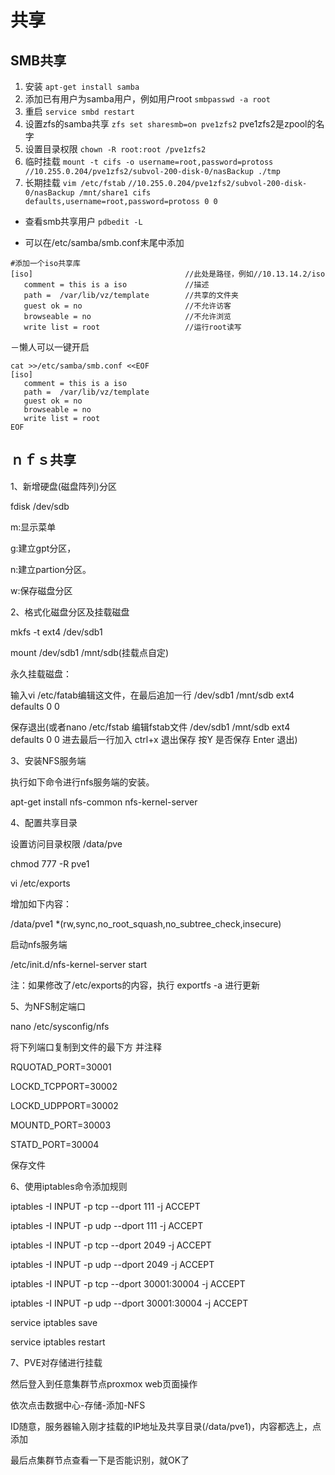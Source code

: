# 共享
## SMB共享
1. 安装 `apt-get install samba`
2. 添加已有用户为samba用户，例如用户root `smbpasswd -a root`
3. 重启 `service smbd restart`
4. 设置zfs的samba共享 `zfs set sharesmb=on pve1zfs2` pve1zfs2是zpool的名字
5. 设置目录权限 `chown -R root:root /pve1zfs2`
6. 临时挂载 `mount -t cifs -o username=root,password=protoss //10.255.0.204/pve1zfs2/subvol-200-disk-0/nasBackup ./tmp`
7. 长期挂载 `vim /etc/fstab`
 `//10.255.0.204/pve1zfs2/subvol-200-disk-0/nasBackup /mnt/share1 cifs defaults,username=root,password=protoss 0 0`

- 查看smb共享用户
`pdbedit -L`

- 可以在/etc/samba/smb.conf末尾中添加
```
#添加一个iso共享库
[iso]                                  //此处是路径，例如//10.13.14.2/iso
   comment = this is a iso             //描述
   path =  /var/lib/vz/template        //共享的文件夹
   guest ok = no                       //不允许访客
   browseable = no                     //不允许浏览
   write list = root                   //运行root读写
```

－懒人可以一键开启
```
cat >>/etc/samba/smb.conf <<EOF
[iso]                                 
   comment = this is a iso           
   path =  /var/lib/vz/template   
   guest ok = no                   
   browseable = no                  
   write list = root 
EOF
```




## ｎｆｓ共享
1、新增硬盘(磁盘阵列)分区

fdisk /dev/sdb

m:显示菜单

g:建立gpt分区，

n:建立partion分区。

w:保存磁盘分区

2、格式化磁盘分区及挂载磁盘

mkfs -t ext4 /dev/sdb1

mount /dev/sdb1 /mnt/sdb(挂载点自定)

永久挂载磁盘：

输入vi /etc/fatab编辑这文件，在最后追加一行 /dev/sdb1 /mnt/sdb ext4 defaults 0 0

保存退出(或者nano /etc/fstab 编辑fstab文件 /dev/sdb1 /mnt/sdb ext4 defaults 0 0 进去最后一行加入 ctrl+x 退出保存 按Y 是否保存 Enter 退出)

3、安装NFS服务端

执行如下命令进行nfs服务端的安装。

apt-get install nfs-common nfs-kernel-server

4、配置共享目录

设置访问目录权限 /data/pve

chmod 777 -R pve1

vi /etc/exports

增加如下内容：

/data/pve1     *(rw,sync,no_root_squash,no_subtree_check,insecure)

启动nfs服务端

/etc/init.d/nfs-kernel-server start

注：如果修改了/etc/exports的内容，执行 exportfs -a  进行更新

5、为NFS制定端口

nano /etc/sysconfig/nfs

将下列端口复制到文件的最下方 并注释

RQUOTAD_PORT=30001

LOCKD_TCPPORT=30002

LOCKD_UDPPORT=30002

MOUNTD_PORT=30003

STATD_PORT=30004

保存文件

6、使用iptables命令添加规则

iptables  -I INPUT -p tcp --dport 111 -j ACCEPT

iptables  -I INPUT -p udp --dport 111 -j ACCEPT

iptables  -I INPUT -p tcp --dport 2049 -j ACCEPT

iptables  -I INPUT -p udp --dport 2049 -j ACCEPT

iptables  -I INPUT -p tcp --dport 30001:30004 -j ACCEPT

iptables  -I INPUT -p udp --dport 30001:30004 -j ACCEPT

service iptables save

service iptables restart

7、PVE对存储进行挂载

然后登入到任意集群节点proxmox web页面操作

依次点击数据中心-存储-添加-NFS

ID随意，服务器输入刚才挂载的IP地址及共享目录(/data/pve1)，内容都选上，点添加

最后点集群节点查看一下是否能识别，就OK了
